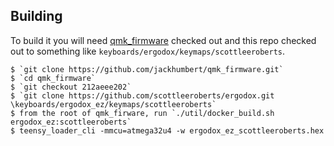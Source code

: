 ## Building

To build it you will need [qmk_firmware][qmk] checked out and this repo checked
out to something like `keyboards/ergodox/keymaps/scottleeroberts`.

 [qmk]: https://github.com/jackhumbert/qmk_firmware

```
$ `git clone https://github.com/jackhumbert/qmk_firmware.git`
$ `cd qmk_firmware`
$ `git checkout 212aeee202`
$ `git clone https://github.com/scottleeroberts/ergodox.git \keyboards/ergodox_ez/keymaps/scottleeroberts`
$ from the root of qmk_firware, run `./util/docker_build.sh ergodox_ez:scottleeroberts`
$ teensy_loader_cli -mmcu=atmega32u4 -w ergodox_ez_scottleeroberts.hex

